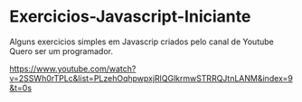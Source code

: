 # Exercicios-Javascript-Iniciante
Alguns exercicios simples em Javascrip criados pelo canal de Youtube Quero ser um programador.

https://www.youtube.com/watch?v=2SSWh0rTPLc&list=PLzehOqhpwpxjRlQGlkrmwSTRRQJtnLANM&index=9&t=0s

